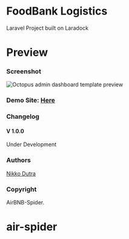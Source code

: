 # FoodBank Logistics 
Laravel Project built on Laradock

# Preview

### Screenshot

![Octopus admin dashboard template preview](http://ec2-3-134-105-187.us-east-2.compute.amazonaws.com/images/demo.png)


### Demo Site: [Here](http://ec2-3-134-105-187.us-east-2.compute.amazonaws.com/)

### Changelog
#### V 1.0.0
Under Development
### Authors
[Nikko Dutra](http://www.NikkoDutra.com)

### Copyright
AirBNB-Spider.
# air-spider
